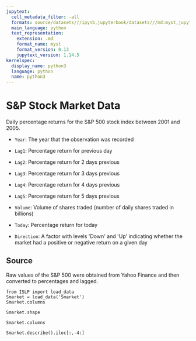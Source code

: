 ```yaml
---
jupytext:
  cell_metadata_filter: -all
  formats: source/datasets///ipynb,jupyterbook/datasets///md:myst,jupyterbook/datasets///ipynb
  main_language: python
  text_representation:
    extension: .md
    format_name: myst
    format_version: 0.13
    jupytext_version: 1.14.5
kernelspec:
  display_name: python3
  language: python
  name: python3
---
```


# S&P Stock Market Data

Daily percentage returns for the S&P 500 stock index between 2001
and 2005.

- `Year`: The year that the observation was recorded

- `Lag1`: Percentage return for previous day

- `Lag2`: Percentage return for 2 days previous

- `Lag3`: Percentage return for 3 days previous

- `Lag4`: Percentage return for 4 days previous

- `Lag5`: Percentage return for 5 days previous

- `Volume`: Volume of shares traded (number of daily shares traded in
          billions)

- `Today`: Percentage return for today

- `Direction`: A factor with levels 'Down' and 'Up' indicating
 whether the market had a positive or negative return on a
 given day

## Source

Raw values of the S&P 500 were obtained from Yahoo Finance and
then converted to percentages and lagged.

```{code-cell}
from ISLP import load_data
Smarket = load_data('Smarket')
Smarket.columns
```

```{code-cell}
Smarket.shape
```

```{code-cell}
Smarket.columns
```

```{code-cell}
Smarket.describe().iloc[:,-4:]
```
